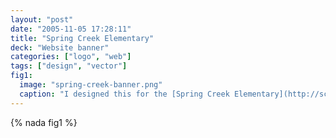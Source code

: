```yaml
---
layout: "post"
date: "2005-11-05 17:28:11"
title: "Spring Creek Elementary"
deck: "Website banner"
categories: ["logo", "web"]
tags: ["design", "vector"]
fig1:
  image: "spring-creek-banner.png"
  caption: "I designed this for the [Spring Creek Elementary](http://schools.4j.lane.edu/springcreek/Site/Welcome.html) school website; the site has since been replaced."
---
```


{% nada fig1 %}
